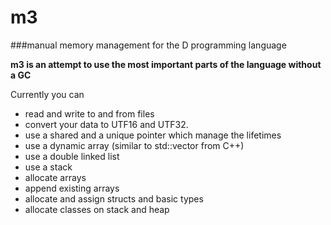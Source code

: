 # m3
###manual memory management for the D programming language

**m3 is an attempt to use the most important parts of the language without a GC**

Currently you can

 - read and write to and from files
 - convert your data to UTF16 and UTF32.
 - use a shared and a unique pointer which manage the lifetimes
 - use a dynamic array (similar to std::vector from C++)
 - use a double linked list
 - use a stack
 - allocate arrays
 - append existing arrays
 - allocate and assign structs and basic types
 - allocate classes on stack and heap
